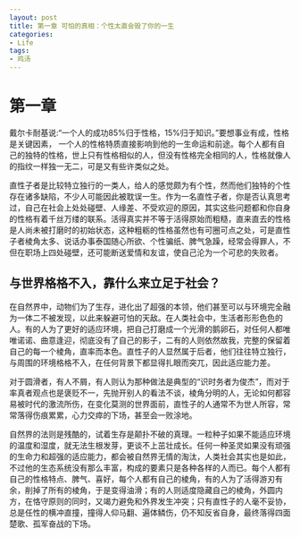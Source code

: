 ```yaml
---
layout: post
title: 第一章 可怕的真相：个性太直会毁了你的一生
categories:
- Life
tags:
- 鸡汤
---
```


# 第一章
戴尔卡耐基说:“一个人的成功85%归于性格，15%归于知识。”要想事业有成，性格是关键因素，
一个人的性格特质直接影响到他的一生命运和前途。每个人都有自己的独特的性格，世上只有性格相似的人，但没有性格完全相同的人，性格就像人的指纹一样独一无二，可是又有些许类似之处。

直性子者是比较特立独行的一类人，给人的感觉颇为有个性，然而他们独特的个性存在诸多缺陷，不少人可能因此被耽误一生。作为一名直性子者，你是否认真思考过，自己在社会上处处碰壁、人缘差、不受欢迎的原因，其实这些问题都和你自身的性格有着千丝万缕的联系。活得真实并不等于活得原始而粗糙，直来直去的性格是人尚未被打磨时的初始状态，这种粗粝的性格虽然也有可圈可点之处，可是直性子者棱角太多、说话办事泰国随心所欲、个性骗纸、脾气急躁，经常会得罪人，不但在职场上四处碰壁，还可能断送爱情和友谊，使自己沦为一个可悲的失败者。

## 与世界格格不入，靠什么来立足于社会？
在自然界中，动物们为了生存，进化出了超强的本领，他们甚至可以与环境完全融为一体二不被发现，以此来躲避可怕的天敌。在人类社会中，生活者形形色色的人。有的人为了更好的适应环境，把自己打磨成一个光滑的鹅卵石，对任何人都唯唯诺诺、曲意逢迎，彻底没有了自己的影子，二有的人则依然故我，完整的保留着自己的每一个棱角，直率而本色。直性子的人显然属于后者，他们往往特立独行，与周围的环境格格不入，在任何背景下都显得扎眼而突兀，因此适应能力差。

对于圆滑者，有人不屑，有人则认为那种做法是典型的“识时务者为俊杰”，而对于率真者观点也是褒贬不一，先抛开别人的看法不谈，棱角分明的人，无论如何都容易被时代的激流所伤，在变化莫测的世界面前，直性子的人通常不为世人所容，常常落得伤痕累累，心力交瘁的下场，甚至会一败涂地。

自然界的法则是残酷的，试着生存是颠扑不破的真理。一粒种子如果不能适应环境的温度和湿度，就无法生根发芽，更谈不上茁壮成长。任何一种圣灵如果没有顽强的生命力和超强的适应能力，都会被自然界无情的淘汰，人类社会其实也是如此，不过他的生态系统没有那么丰富，构成的要素只是各种各样的人而已。每个人都有自己的性格特点、脾气、喜好，每个人都有自己的棱角，有的人为了活得游刃有余，削掉了所有的棱角，于是变得油滑；有的人则适度隐藏自己的棱角，外圆内方，在恪守原则的同时，又竭力避免和外界发生冲突；只有直性子的人毫不妥协，总是任性的横冲直撞，撞得人仰马翻、遍体鳞伤，仍不知反省自身，最终落得四面楚歌、孤军奋战的下场。
